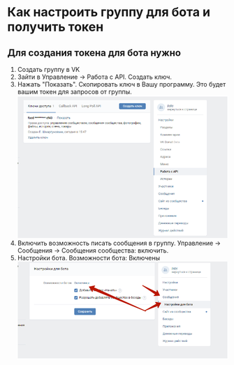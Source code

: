 # Как настроить группу для бота и получить токен

## Для создания токена для бота нужно
1. Создать группу в VK
2. Зайти в Управление -> Работа с API. Создать ключ.
3. Нажать "Показать". Скопировать ключ в Вашу программу. Это будет вашим токен для запросов от группы.
![image](1.png)
4. Включить возможность писать сообщения в группу. Управление -> Сообщения -> Сообщения сообщества: включить.
5. Настройки бота. Возможности бота: Включены
![image](2.png)
